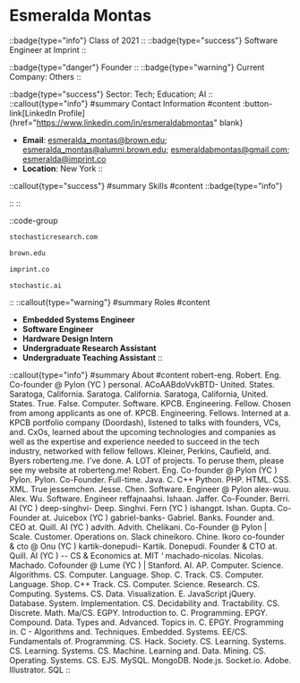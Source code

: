 # Esmeralda Montas
::badge{type="info"}
Class of 2021
::
::badge{type="success"}
Software Engineer at Imprint
::

::badge{type="danger"}
Founder
::
::badge{type="warning"}
Current Company: Others
::

::badge{type="success"}
Sector: Tech; Education; AI
::
::callout{type="info"}
#summary
Contact Information
#content
:button-link[LinkedIn Profile]{href="https://www.linkedin.com/in/esmeraldabmontas" blank}
- **Email**: esmeralda_montas@brown.edu; esmeralda_montas@alumni.brown.edu; esmeraldabmontas@gmail.com; esmeralda@imprint.co
- **Location**: New York
::

::callout{type="success"}
#summary
Skills
#content
::badge{type="info"}

::
::

::code-group
```bash [Stochastic Research]
stochasticresearch.com
```
```bash [Brown University]
brown.edu
```
```bash [Imprint]
imprint.co
```
```bash [Stochastic]
stochastic.ai
```
::
::callout{type="warning"}
#summary
Roles
#content
- **Embedded Systems Engineer**
- **Software Engineer**
- **Hardware Design Intern**
- **Undergraduate Research Assistant**
- **Undergraduate Teaching Assistant**
::

::callout{type="info"}
#summary
About
#content
robert-eng. Robert. Eng. Co-founder @ Pylon (YC ) personal. ACoAABdoVvkBTD- United. States. Saratoga, California. Saratoga. California. Saratoga, California, United. States. True. False. Computer. Software. KPCB. Engineering. Fellow. Chosen from among applicants as one of. KPCB. Engineering. Fellows. Interned at a. KPCB portfolio company (Doordash), listened to talks with founders, VCs, and. CxOs, learned about the upcoming technologies and companies as well as the expertise and experience needed to succeed in the tech industry, networked with fellow fellows. Kleiner, Perkins, Caufield, and. Byers roberteng.me. I've done. A. LOT of projects. To peruse them, please see my website at roberteng.me! Robert. Eng. Co-founder @ Pylon (YC ) Pylon. Pylon. Co-Founder. Full-time. Java. C. C++ Python. PHP. HTML. CSS. XML. True jessemchen. Jesse. Chen. Software. Engineer @ Pylon alex-wuu. Alex. Wu. Software. Engineer reffajnaahsi. Ishaan. Jaffer. Co-Founder. Berri. AI (YC ) deep-singhvi- Deep. Singhvi. Fern (YC ) ishangpt. Ishan. Gupta. Co-Founder at. Juicebox (YC ) gabriel-banks- Gabriel. Banks. Founder and. CEO at. Quill. AI (YC ) advith. Advith. Chelikani. Co-Founder @ Pylon | Scale. Customer. Operations on. Slack chineikoro. Chine. Ikoro co-founder & cto @ Onu (YC ) kartik-donepudi- Kartik. Donepudi. Founder & CTO at. Quill. AI (YC ) -- CS & Economics at. MIT ‘ machado-nicolas. Nicolas. Machado. Cofounder @ Lume (YC ) | Stanford. AI. AP. Computer. Science. Algorithms. CS. Computer. Language. Shop. C. Track. CS. Computer. Language. Shop. C++ Track. CS. Computer. Science. Research. CS. Computing. Systems. CS. Data. Visualization. E. JavaScript jQuery. Database. System. Implementation. CS. Decidability and. Tractability. CS. Discrete. Math. Ma/CS. EGPY. Introduction to. C. Programming. EPGY. Compound. Data. Types and. Advanced. Topics in. C. EPGY. Programming in. C - Algorithms and. Techniques. Embedded. Systems. EE/CS. Fundamentals of. Programming. CS. Hack. Society. CS. Learning. Systems. CS. Learning. Systems. CS. Machine. Learning and. Data. Mining. CS. Operating. Systems. CS. EJS. MySQL. MongoDB. Node.js. Socket.io. Adobe. Illustrator. SQL
::
